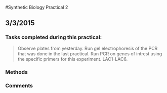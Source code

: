 #Synthetic Biology Practical 2 
## 3/3/2015 
### Tasks completed during this practical:
> Observe plates from yesterday. 
> Run gel electrophoresis of the PCR that was done in the last practical.
> Run PCR on genes of intrest using the specific primers for this experiment. LAC1-LAC6.
### Methods

### Comments 

